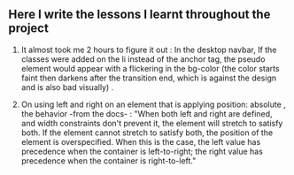## Here I write the lessons I learnt throughout the project 

1. It almost took me 2 hours to figure it out : In the desktop navbar,  If the classes were added on the li instead of the anchor tag, the pseudo element would appear with a flickering in the bg-color (the color starts faint then darkens after the transition end, which is against the design and is also bad visually) .

2. On using left and right on an element that is applying position: absolute , the behavior -from the docs- : "When both left and right are defined, and width constraints don't prevent it, the element will stretch to satisfy both. If the element cannot stretch to satisfy both, the position of the element is overspecified. When this is the case, the left value has precedence when the container is left-to-right; the right value has precedence when the container is right-to-left."